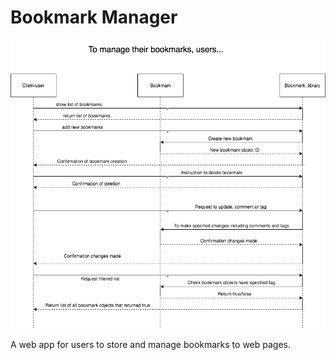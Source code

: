# Bookmark Manager

![Domain model diagram](https://github.com/Ajay233/Bookmark-Manager/blob/master/diagrams/Bookmark_Manager.png)

A web app for users to store and manage bookmarks to web pages.
